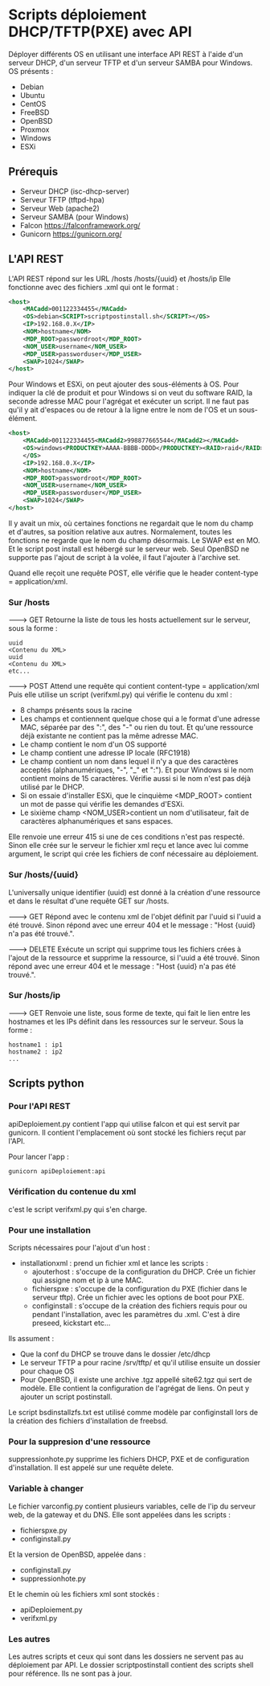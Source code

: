 # Scripts déploiement DHCP/TFTP(PXE) avec API 

Déployer différents OS en utilisant une interface API REST à l'aide d'un serveur DHCP, d'un serveur TFTP et d'un serveur SAMBA pour Windows.
OS présents :
 - Debian
 - Ubuntu
 - CentOS
 - FreeBSD
 - OpenBSD
 - Proxmox
 - Windows
 - ESXi

## Prérequis

 - Serveur DHCP (isc-dhcp-server)
 - Serveur TFTP (tftpd-hpa)
 - Serveur Web (apache2)
 - Serveur SAMBA (pour Windows)
 - Falcon https://falconframework.org/
 - Gunicorn https://gunicorn.org/

## L'API REST

L'API REST répond sur les URL /hosts /hosts/{uuid} et /hosts/ip
Elle fonctionne avec des fichiers .xml qui ont le format :
```xml
<host>
	<MACadd>001122334455</MACadd>
	<OS>debian<SCRIPT>scriptpostinstall.sh</SCRIPT></OS>
	<IP>192.168.0.X</IP>
	<NOM>hostname</NOM>
	<MDP_ROOT>passwordroot</MDP_ROOT>
	<NOM_USER>username</NOM_USER>
	<MDP_USER>passworduser</MDP_USER>
	<SWAP>1024</SWAP>
</host>
```
Pour Windows et ESXi, on peut ajouter des sous-éléments à OS. Pour indiquer la clé de produit et pour Windows si on veut du software RAID,
la seconde adresse MAC pour l'agrégat et exécuter un script.
Il ne faut pas qu'il y ait d'espaces ou de retour à la ligne entre le nom de l'OS et un sous-élément.
```xml
<host>
	<MACadd>001122334455<MACadd2>998877665544</MACadd2></MACadd>
	<OS>windows<PRODUCTKEY>AAAA-BBBB-DDDD</PRODUCTKEY><RAID>raid</RAID><SCRIPT>scriptpowershell.ps1</SCRIPT>
	</OS>
	<IP>192.168.0.X</IP>
	<NOM>hostname</NOM>
	<MDP_ROOT>passwordroot</MDP_ROOT>
	<NOM_USER>username</NOM_USER>
	<MDP_USER>passworduser</MDP_USER>
	<SWAP>1024</SWAP>
</host>
```
Il y avait un mix, où certaines fonctions ne regardait que le nom du champ et d'autres, sa position relative aux autres. 
Normalement, toutes les fonctions ne regarde que le nom du champ désormais.
Le SWAP est en MO. Et le script post install est hébergé sur le serveur web. Seul OpenBSD ne supporte pas l'ajout de script à la volée, 
il faut l'ajouter à l'archive set.

Quand elle reçoit une requête POST, elle vérifie que le header content-type = application/xml.


### Sur /hosts
---> GET
Retourne la liste de tous les hosts actuellement sur le serveur, sous la forme :

```
uuid
<Contenu du XML>
uuid
<Contenu du XML>
etc...
```

---> POST
Attend une requête qui contient content-type = application/xml
Puis elle utilise un script (verifxml.py) qui vérifie le contenu du xml :
 - 8 champs présents sous la racine
 - Les champs <MACadd> et <MACadd2> contiennent quelque chose qui a le format d'une adresse MAC, séparée par des ":", des "-" ou rien du tout. Et qu'une ressource déjà existante ne contient pas la même adresse MAC.
 - Le champ <OS> contient le nom d'un OS supporté
 - Le champ <IP> contient une adresse IP locale (RFC1918)
 - Le champ <NOM> contient un nom dans lequel il n'y a que des caractères acceptés (alphanumériques, "-", "_" et ":"). Et pour Windows si le nom contient moins de 15 caractères. Vérifie aussi si le nom n'est pas déjà utilisé par le DHCP.
 - Si on essaie d'installer ESXi, que le cinquième <MDP_ROOT> contient un mot de passe qui vérifie les demandes d'ESXi.
 - Le sixième champ <NOM_USER>contient un nom d'utilisateur, fait de caractères alphanumériques et sans espaces.


Elle renvoie une erreur 415 si une de ces conditions n'est pas respecté.
Sinon elle crée sur le serveur le fichier xml reçu et lance avec lui comme argument, le script qui crée les fichiers de conf
nécessaire au déploiement.

### Sur /hosts/{uuid}

L'universally unique identifier (uuid) est donné à la création d'une ressource et dans le résultat d'une requête GET sur /hosts.

---> GET
Répond avec le contenu xml de l'objet définit par l'uuid si l'uuid a été trouvé.
Sinon répond avec une erreur 404 et le message : "Host {uuid} n'a pas été trouvé.".

---> DELETE
Exécute un script qui supprime tous les fichiers crées à l'ajout de la ressource et supprime la ressource, si l'uuid a été trouvé.
Sinon répond avec une erreur 404 et le message : "Host {uuid} n'a pas été trouvé.".

### Sur /hosts/ip

---> GET
Renvoie une liste, sous forme de texte, qui fait le lien entre les hostnames et les IPs définit dans les ressources sur le serveur.
Sous la forme :

```
hostname1 : ip1
hostname2 : ip2
...
```

## Scripts python

### Pour l'API REST

apiDeploiement.py contient l'app qui utilise falcon et qui est servit par gunicorn.
Il contient l'emplacement où sont stocké les fichiers reçut par l'API.

Pour lancer l'app :
```bash
gunicorn apiDeploiement:api
```

### Vérification du contenue du xml

c'est le script verifxml.py qui s'en charge.

### Pour une installation

Scripts nécessaires pour l'ajout d'un host :
 - installationxml : prend un fichier xml et lance les scripts :
   - ajouterhost : s'occupe de la configuration du DHCP. Crée un fichier qui assigne nom et ip à une MAC.
   - fichierspxe : s'occupe de la configuration du PXE (fichier dans le serveur tftp). Crée un fichier avec les options de boot pour PXE.
   - configinstall : s'occupe de la création des fichiers requis pour ou pendant l'installation, avec les paramètres du .xml. C'est à dire preseed, kickstart etc...

Ils assument :
 - Que la conf du DHCP se trouve dans le dossier /etc/dhcp
 - Le serveur TFTP a pour racine /srv/tftp/ et qu'il utilise ensuite un dossier pour chaque OS
 - Pour OpenBSD, il existe une archive .tgz appellé site62.tgz qui sert de modèle. Elle contient la configuration de l'agrégat de liens. On peut y ajouter un script postinstall.
 
Le script bsdinstallzfs.txt est utilisé comme modèle par configinstall lors de la création des fichiers d'installation de freebsd.


### Pour la suppresion d'une ressource

suppressionhote.py supprime les fichiers DHCP, PXE et de configuration d'installation. Il est appelé sur une requête delete. 

### Variable à changer

Le fichier varconfig.py contient plusieurs variables, celle de l'ip du serveur web, de la gateway et du DNS. Elle sont appelées dans les scripts :
 - fichierspxe.py
 - configinstall.py

Et la version de OpenBSD, appelée dans :
 - configinstall.py
 - suppressionhote.py

Et le chemin où les fichiers xml sont stockés :
 - apiDeploiement.py
 - verifxml.py
 
### Les autres

Les autres scripts et ceux qui sont dans les dossiers ne servent pas au déploiement par API. Le dossier scriptpostinstall contient 
des scripts shell pour référence.
Ils ne sont pas à jour.